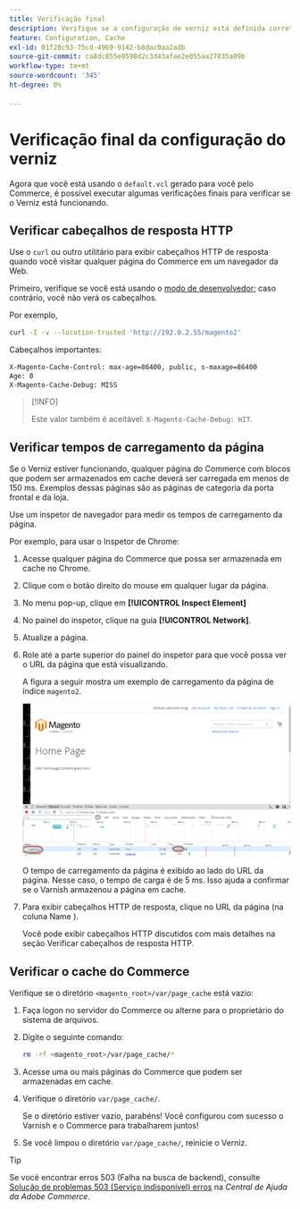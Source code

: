 ```yaml
---
title: Verificação final
description: Verifique se a configuração de verniz está definida corretamente para funcionar com o aplicativo do Adobe Commerce.
feature: Configuration, Cache
exl-id: 01f28c93-75cd-4969-9142-b8dac0aa2adb
source-git-commit: ca8dc855e0598d2c3d43afae2e055aa27035a09b
workflow-type: tm+mt
source-wordcount: '345'
ht-degree: 0%

---
```


# Verificação final da configuração do verniz

Agora que você está usando o `default.vcl` gerado para você pelo Commerce, é possível executar algumas verificações finais para verificar se o Verniz está funcionando.

## Verificar cabeçalhos de resposta HTTP

Use o `curl` ou outro utilitário para exibir cabeçalhos HTTP de resposta quando você visitar qualquer página do Commerce em um navegador da Web.

Primeiro, verifique se você está usando o [modo de desenvolvedor](../cli/set-mode.md#change-to-developer-mode); caso contrário, você não verá os cabeçalhos.

Por exemplo,

```bash
curl -I -v --location-trusted 'http://192.0.2.55/magento2'
```

Cabeçalhos importantes:

```
X-Magento-Cache-Control: max-age=86400, public, s-maxage=86400
Age: 0
X-Magento-Cache-Debug: MISS
```

>[!INFO]
>
>Este valor também é aceitável: `X-Magento-Cache-Debug: HIT`.

## Verificar tempos de carregamento da página

Se o Verniz estiver funcionando, qualquer página do Commerce com blocos que podem ser armazenados em cache deverá ser carregada em menos de 150 ms. Exemplos dessas páginas são as páginas de categoria da porta frontal e da loja.

Use um inspetor de navegador para medir os tempos de carregamento da página.

Por exemplo, para usar o Inspetor de Chrome:

1. Acesse qualquer página do Commerce que possa ser armazenada em cache no Chrome.
1. Clique com o botão direito do mouse em qualquer lugar da página.
1. No menu pop-up, clique em **[!UICONTROL Inspect Element]**
1. No painel do inspetor, clique na guia **[!UICONTROL Network]**.
1. Atualize a página.
1. Role até a parte superior do painel do inspetor para que você possa ver o URL da página que está visualizando.

   A figura a seguir mostra um exemplo de carregamento da página de índice `magento2`.

   ![Clique na página que você está visualizando](../../assets/configuration/varnish-inspector.png)

   O tempo de carregamento da página é exibido ao lado do URL da página. Nesse caso, o tempo de carga é de 5 ms. Isso ajuda a confirmar se o Varnish armazenou a página em cache.

1. Para exibir cabeçalhos HTTP de resposta, clique no URL da página (na coluna Name ).

   Você pode exibir cabeçalhos HTTP discutidos com mais detalhes na seção Verificar cabeçalhos de resposta HTTP.

## Verificar o cache do Commerce

Verifique se o diretório `<magento_root>/var/page_cache` está vazio:

1. Faça logon no servidor do Commerce ou alterne para o proprietário do sistema de arquivos.
1. Digite o seguinte comando:

   ```bash
   rm -rf <magento_root>/var/page_cache/*
   ```

1. Acesse uma ou mais páginas do Commerce que podem ser armazenadas em cache.
1. Verifique o diretório `var/page_cache/`.

   Se o diretório estiver vazio, parabéns! Você configurou com sucesso o Varnish e o Commerce para trabalharem juntos!

1. Se você limpou o diretório `var/page_cache/`, reinicie o Verniz.

>[!TIP]
>
>Se você encontrar erros 503 (Falha na busca de backend), consulte [Solução de problemas 503 (Serviço indisponível) erros](https://experienceleague.adobe.com/docs/commerce-knowledge-base/kb/troubleshooting/miscellaneous/troubleshooting-503-errors.html?lang=pt-BR) na _Central de Ajuda da Adobe Commerce_.
